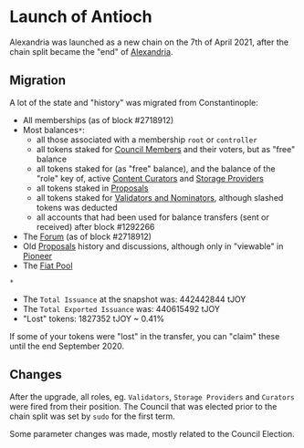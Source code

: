# Launch of Antioch

Alexandria was launched as a new chain on the 7th of April 2021, after the chain split became the "end" of [Alexandria](/testnets/alexandria).

## Migration
A lot of the state and "history" was migrated from Constantinople:
- All memberships (as of block #2718912)
- Most balances`*`:
  - all those associated with a membership `root` or `controller`
  - all tokens staked for [Council Members](/roles/council-members) and their voters, but as "free" balance
  - all tokens staked for (as "free" balance), and the balance of the "role" key of, active [Content Curators](/roles/content-curators) and [Storage Providers](/roles/storage-provider)
  - all tokens staked in [Proposals](/proposals)
  - all tokens staked for [Validators and Nominators](/roles/validators), although slashed tokens was deducted
  - all accounts that had been used for balance transfers (sent or received) after block #1292266
- The [Forum](/README.md#on-chain-forum) (as of block #2718912)
- Old [Proposals](/proposals) history and discussions, although only in "viewable" in [Pioneer](https://testnet.joystream.org/#/proposals/historical)
- The [Fiat Pool](/tokenomics/README.md#fiat-pool)


`*`
- The `Total Issuance` at the snapshot was: 442442844 tJOY
- The `Total Exported Issuance` was: 440615492 tJOY
- "Lost" tokens: 1827352 tJOY ~ 0.41%

If some of your tokens were "lost" in the transfer, you can "claim" these until the end September 2020.

## Changes
After the upgrade, all roles, eg. `Validators`, `Storage Providers` and `Curators` were fired from their position. The Council that was elected prior to the chain split was set by `sudo` for the first term.

Some parameter changes was made, mostly related to the Council Election.
